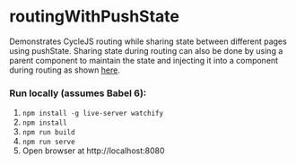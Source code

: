 # routingWithPushState

Demonstrates CycleJS routing while sharing state between different pages using pushState.  Sharing state during routing can also be done by using a parent component to maintain the state and injecting it into a component during routing as shown [here](https://github.com/ntilwalli/routingWithState).

### Run locally (assumes Babel 6):
1. `npm install -g live-server watchify`
2. `npm install`
3. `npm run build`
4. `npm run serve`
5. Open browser at http://localhost:8080
